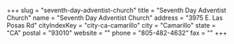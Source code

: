 +++
slug = "seventh-day-adventist-church"
title = "Seventh Day Adventist Church"
name = "Seventh Day Adventist Church"
address = "3975 E. Las Posas Rd"
cityIndexKey = "city-ca-camarillo"
city = "Camarillo"
state = "CA"
postal = "93010"
website = ""
phone = "805-482-4632"
fax = ""
+++
